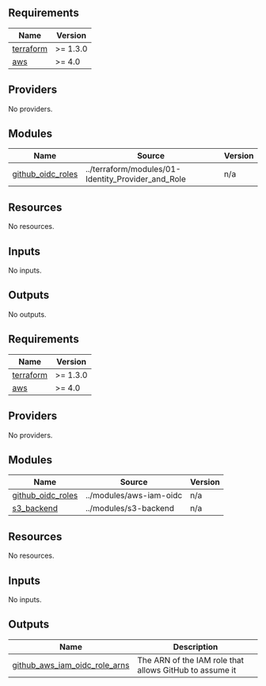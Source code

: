 ## Requirements

| Name | Version |
|------|---------|
| <a name="requirement_terraform"></a> [terraform](#requirement\_terraform) | >= 1.3.0 |
| <a name="requirement_aws"></a> [aws](#requirement\_aws) | >= 4.0 |

## Providers

No providers.

## Modules

| Name | Source | Version |
|------|--------|---------|
| <a name="module_github_oidc_roles"></a> [github\_oidc\_roles](#module\_github\_oidc\_roles) | ../terraform/modules/01-Identity_Provider_and_Role | n/a |

## Resources

No resources.

## Inputs

No inputs.

## Outputs

No outputs.

<!-- BEGIN_TF_DOCS -->
## Requirements

| Name | Version |
|------|---------|
| <a name="requirement_terraform"></a> [terraform](#requirement\_terraform) | >= 1.3.0 |
| <a name="requirement_aws"></a> [aws](#requirement\_aws) | >= 4.0 |

## Providers

No providers.

## Modules

| Name | Source | Version |
|------|--------|---------|
| <a name="module_github_oidc_roles"></a> [github\_oidc\_roles](#module\_github\_oidc\_roles) | ../modules/aws-iam-oidc | n/a |
| <a name="module_s3_backend"></a> [s3\_backend](#module\_s3\_backend) | ../modules/s3-backend | n/a |

## Resources

No resources.

## Inputs

No inputs.

## Outputs

| Name | Description |
|------|-------------|
| <a name="output_github_aws_iam_oidc_role_arns"></a> [github\_aws\_iam\_oidc\_role\_arns](#output\_github\_aws\_iam\_oidc\_role\_arns) | The ARN of the IAM role that allows GitHub to assume it |
<!-- END_TF_DOCS -->